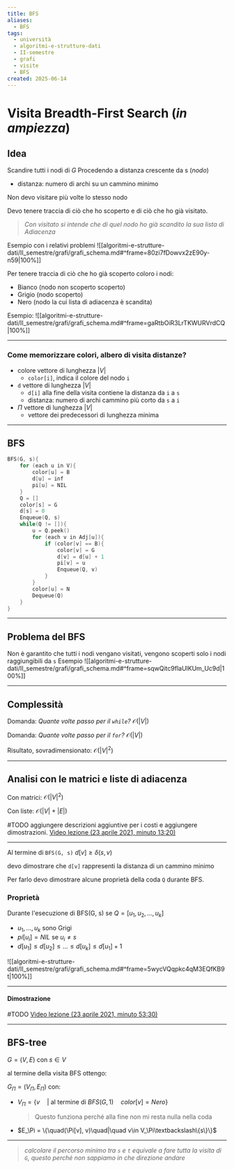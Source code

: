 ```yaml
---
title: BFS
aliases:
  - BFS
tags:
  - università
  - algoritmi-e-strutture-dati
  - II-semestre
  - grafi
  - visite
  - BFS
created: 2025-06-14
---
```

# Visita Breadth-First Search (_in ampiezza_)


## Idea
Scandire tutti i nodi di $G$
Procedendo a distanza crescente da s (_nodo_)
- distanza: numero di archi su un cammino minimo

Non devo visitare più volte lo stesso nodo

Devo tenere traccia di ciò che ho scoperto e di ciò che ho già visitato.
> _Con visitato si intende che di quel nodo ho già scandito la sua lista di Adiacenza_

Esempio con i relativi problemi
![[algoritmi-e-strutture-dati/II_semestre/grafi/grafi_schema.md#^frame=80zi7fDowvx2zE90y-n59|100%]]

Per tenere traccia di ciò che ho già scoperto coloro i nodi:
- Bianco (nodo non scoperto scoperto)
- Grigio (nodo scoperto)
- Nero (nodo la cui lista di adiacenza è scandita)

Esempio:
![[algoritmi-e-strutture-dati/II_semestre/grafi/grafi_schema.md#^frame=gaRtbOiR3LrTKWURVrdCQ|100%]]


---

### Come memorizzare colori, albero di visita distanze?

- colore vettore di lunghezza $|V|$
	- `color[i]`, indica il colore del nodo `i`
- `d` vettore di lunghezza $|V|$
	- `d[i]` alla fine della visita contiene la distanza da `i` a `s`
	- distanza: numero di archi cammino più corto da `s` a `i`
- $\Pi$ vettore di lunghezza $|V|$
	- vettore dei predecessori di lunghezza minima


---


## BFS
```c
BFS(G, s){
	for (each u in V){
		color[u] = B
		d[u] = inf
		pi[u] = NIL
	}
	Q = []
	color[s] = G
	d[s] = 0
	Enqueue(Q, s)
	while(Q != []){
		u = Q.peek()
		for (each v in Adj[u]){
			if (color[v] == B){
				color[v] = G
				d[v] = d[u] + 1
				pi[v] = u
				Enqueue(Q, v)
			}
		}
		color[u] = N
		Dequeue(Q)
	}
}
```


---

## Problema del BFS
Non è garantito che tutti i nodi vengano visitati, vengono scoperti solo i nodi raggiungibili da `s`
Esempio
![[algoritmi-e-strutture-dati/II_semestre/grafi/grafi_schema.md#^frame=sqwQitc9flaUlKUm_Uc9d|100%]]


---

## Complessità

Domanda: _Quante volte passo per il `while`?_
$\mathcal{O}(|V|)$

Domanda: _Quante volte passo per il `for`?_
$\mathcal{O}(|V|)$


Risultato, sovradimensionato: $\mathcal{O}({|V|}^2)$

---

## Analisi con le matrici e liste di adiacenza

Con matrici: $\mathcal{O}({|V|}^2)$

Con liste: $\mathcal{O}(|V| + |E|)$

#TODO aggiungere descrizioni aggiuntive per i costi e aggiungere dimostrazioni. [Video lezione (23 aprile 2021, minuto 13:20)](https://uniudamce.sharepoint.com/sites/117802-ALGORITMIESTRUTTUREDATIELABORATORIO/_layouts/15/stream.aspx?id=%2Fsites%2F117802%2DALGORITMIESTRUTTUREDATIELABORATORIO%2FDocumenti%20condivisi%2FGeneral%2FRecordings%2FASD%20lezione%2042%2Emp4&referrer=StreamWebApp%2EWeb&referrerScenario=AddressBarCopied%2Eview%2E356eff62%2D34d3%2D4333%2D9738%2D7168a0fb7cb5)



---

Al termine di `BFS(G, s)` $d[v] \geq \delta(s,v)$

devo dimostrare che `d[v]` rappresenti la distanza di un cammino minimo

Per farlo devo dimostrare alcune proprietà della coda `Q` durante BFS.

### Proprietà
Durante l'esecuzione di BFS(G, s) se $Q=[u_1, u_2, ..., u_k]$
- $u_1, ..., u_k$ sono Grigi
- $pi[u_i] = NIL$ se $u_i \neq s$
- $d[u_1]\leq d[u_2]\leq ... \leq d[u_k]\leq d[u_1]+1$


![[algoritmi-e-strutture-dati/II_semestre/grafi/grafi_schema.md#^frame=5wycVQqpkc4qM3EQfKB9t|100%]]


---

#### Dimostrazione
#TODO [Video lezione (23 aprile 2021, minuto 53:30)](https://uniudamce.sharepoint.com/sites/117802-ALGORITMIESTRUTTUREDATIELABORATORIO/_layouts/15/stream.aspx?id=%2Fsites%2F117802%2DALGORITMIESTRUTTUREDATIELABORATORIO%2FDocumenti%20condivisi%2FGeneral%2FRecordings%2FASD%20lezione%2042%2Emp4&referrer=StreamWebApp%2EWeb&referrerScenario=AddressBarCopied%2Eview%2E356eff62%2D34d3%2D4333%2D9738%2D7168a0fb7cb5)



---

## BFS-tree

$G = (V, E)$ con $s\in V$

al termine della visita BFS ottengo:

$G_\Pi = (V_\Pi, E_\Pi)$  con:
- $V_\Pi = \{v\quad| \text{ al termine di } BFS(G, 1)\quad color[v] = Nero\}$
	> Questo funziona perché alla fine non mi resta nulla nella coda
- $E_\Pi = \{\quad(\Pi[v], v)\quad|\quad v\in V_\Pi\textbackslash\{s\}\}$


---

> _calcolare il percorso minimo tra `s` e `t` equivale a fare tutta la visita di `G`, questo perché non sappiamo in che direzione andare_
